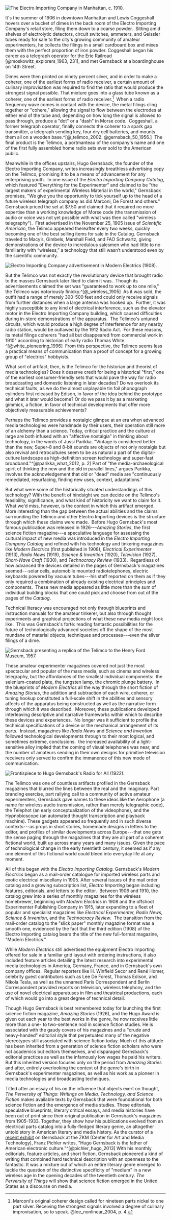 ![The Electro Importing Company in Manhattan, c. 1910.](images/eico_store.png)

It's the summer of 1906 in downtown Manhattan and Lewis Coggeshall hovers over a bucket of dimes in the back room of the Electro Importing Company's retail store, filing them down to a coarse powder.  Sitting amid shelves of electrolytic detectors, circuit switches, ammeters, and Geissler tubes ready for sale to the city's growing community of amateur experimenters, he collects the filings in a small cardboard box and mixes them with the perfect proportion of iron powder.  Coggeshall began his career as a telegraph operator for the Erie Railroad [@moskowitz_explorers_1963, 231], and met Gernsback at a boardinghouse on 14th Street.

Dimes were then printed on ninety percent silver, and in order to make a coherer, one of the earliest forms of radio receiver, a certain amount of culinary improvisation was required to find the ratio that would produce the strongest signal possible.  That mixture goes into a glass tube known as a coherer, one of the earliest forms of radio receiver.[^mrc]  When a radio frequency wave comes in contact with the device, the metal filings cling together or "cohere," allowing the signal to flow between the electrodes at either end of the tube and, depending on how long the signal is allowed to pass through, produce a "dot" or a "dash" in Morse code.  Coggeshall, a former telegraph operator, finally connects the coherer to a spark gap transmitter, a telegraph sending key, four dry cell batteries, and mounts them all on a wooden base.^[@_telimco_2002. @gernsback_50_1956.]  The final product is the Telimco, a portmanteau of the company's name and one of the first fully assembled home radio sets ever sold to the American public.

[^mrc]:  Marconi's original coherer design called for nineteen parts nickel to one part silver. Receiving the strongest signals involved a degree of culinary improvisation, so to speak. @lee_nonlinear_2004, p. 4.

Meanwhile in the offices upstairs, Hugo Gernsback, the founder of the Electro Importing Company, writes increasingly breathless advertising copy on the Telimco, promising it to be a means of advancement for any enterprising youth.  In one issue of the *Electro Importing Company Catalog*, which featured "Everything for the Experimenter" and claimed to be "the largest makers of experimental Wireless Material in the world," Gernsback promises, "We give you the opportunity to tick yourself up to the head of a future wireless telegraph company as did Marconi, De Forest and others."  Gernsback priced the set at $7.50 and claimed that it required no more expertise than a working knowledge of Morse code (the transmission of audio or voice was not yet possible with what was then called "wireless telegraphy").  First advertised in the November 25, 1905 issue of *Scientific American*, the Telimco appeared thereafter every two weeks, quickly becoming one of the best selling items for sale in the Catalog.  Gernsback traveled to Macy’s, Gimbels, Marshall Field, and FAO Schwartz, giving demonstrations of the device to incredulous salesmen who had little to no familiarity with “wireless,” a technology that still wasn’t understood even by the scientific community.

![Electro Importing Company advertisement in *Modern Electrics* (1908).](images/christmas_suggestions.jpg)

But the Telimco was not exactly the revolutionary device that brought radio to the masses Gernsback later liked to claim it was.  Though its advertisements claimed the set was "guaranteed to work up to one mile," the Telimco was notoriously finicky.^[@_wireless_1905]  As it was sold, the outfit had a range of merely 300-500 feet and could only receive signals from further distances when a large antenna was hooked up.  Further, it was highly susceptible to any kind of electrical interference, such as the elevator motor in the Electro Importing Company building, which caused difficulties during in-store demonstrations of the apparatus.  The Telimco's untuned circuits, which would produce a high degree of interference for any nearby radio station, would be outlawed by the 1912 Radio Act.  For these reasons, its metal filings coherers "had all but disappeared from commercial work in 1910" according to historian of early radio Thomas White. ^[@white_pioneering_1996]  From this perspective, the Telimco seems less a practical means of communication than a proof of concept for a growing group of "electrics" hobbyists.  

What sort of artifact, then, is the Telimco for the historian and theorist of media technologies?  Does it deserve credit for being a historical "first," one of the earliest consumer-friendly sets that would pave the way for radio broadcasting and domestic listening in later decades?  Do we overlook its technical faults, as we do the almost unplayable tin foil phonograph cylinders first released by Edison, in favor of the idea behind the prototype and what it later would become?  Or do we pass it by as a marketing gimmick, a fiction, in favor of technical developments that offer more objectively measurable achievements?

Perhaps the Telimco provides a nostalgic glimpse at an era when advanced media technologies were handmade by their users, their operation still more of an alchemy than a science.  Today, critical practice and the culture at large are both infused with an "affective nostalgia" in thinking about technology, in the words of Jussi Parikka.  "Vintage is considered better than the new, Super-8 and 8-bit sounds are objects of not only nostalgia but also revival and retrocultures seem to be as natural a part of the digital-culture landscape as high-definition screen technology and super-fast broadband."^[@parikka_what_2012, p. 2]  Part of "the media-archaeological spirit of thinking the new and the old in parallel lines," argues Parikka, involves the acknowledgement that old or "dead" media are "continuously remediated, resurfacing, finding new uses, context, adaptations."

But what were some of the historically situated understandings of this technology?  With the benefit of hindsight we can decide on the Telimco's feasibility, significance, and what kind of historicity we want to claim for it.  What we'd miss, however, is the context in which this artifact emerged.  More interesting than the gap between the actual abilities and the claims surrounding the Telimco and other Electro Importing devices is the structure through which these claims were made.  Before Hugo Gernsback's most famous publication was released in 1926---*Amazing Stories*, the first science fiction magazine---a speculative language for assessing the cultural impact of new media was introduced in the *Electro Importing Company Catalog* and refined with his technology and tinkering magazines like *Modern Electrics* (first published in 1908), *Electrical Experimenter* (1913), *Radio News* (1919), *Science & Invention* (1920), *Television* (1927), *Short-Wave Craft* (1930), and *Technocracy Review* (1933).  Regardless of how advanced the devices detailed in the pages of Gernsback's magazines seemed---solar cells, automobile mounted radiotelephones, electric keyboards powered by vacuum tubes---his staff reported on them as if they only required a combination of already existing electrical principles and components.  These new media appeared as little more than the sum of individual building blocks that one could pick and choose from out of the pages of the *Catalog*.

Technical literacy was encouraged not only through blueprints and instruction manuals for the amateur tinkerer, but also through thought experiments and graphical projections of what these new media might look like.  This was Gernsback's forté: reading fantastic possibilities for the future of technologically advanced societies off the shape of the most mundane of material objects, techniques and processes---even the silver filings of a dime.  

![Gernsback presenting a replica of the Telimco to the Henry Ford Museum, 1957.](images/gernsback_ford_museum.jpg)

These amateur experimenter magazines covered not just the most spectacular and popular of the mass media, such as cinema and wireless telegraphy, but the affordances of the smallest individual components:  the selenium-coated plate, the tungsten lamp, the chromic plunge battery.  In the blueprints of *Modern Electrics* all the way through the short fiction of *Amazing Stories*, the addition and subtraction of each wire, coherer, or tuning hookup constituted a full-scale shift in the abilities and sensory affects of the apparatus being constructed as well as the narrative form through which it was described.  Moreover, these publications developed interleaving descriptive and narrative frameworks within which to describe these devices and experiences.  No longer was it sufficient to profile the technical specifications of a device or the mechanical arrangement of its parts.  Instead, magazines like *Radio News* and *Science and Invention* followed technological developments through to their most logical, and sometimes extreme, conclusions:  the increased availability of a light-sensitive alloy implied that the coming of visual telephones was near, and the number of amateurs sending in their own designs for primitive television receivers only served to confirm the immanence of this new mode of communication.

![Frontispiece to Hugo Gernsback's *Radio for All* (1922).](images/radio_for_all.jpg)

The Telimco was one of countless artifacts profiled in the Gernsback magazines that blurred the lines between the real and the imaginary.  Part branding exercise, part rallying call to a community of active amateur experimenters, Gernsback gave names to these ideas like the Aerophone (a name for wireless audio transmission, rather than merely telegraphic code), the Telephot (an early conceptualization of the videophone), and the Hypnobioscope (an automated thought transcription and playback machine).  These gadgets appeared so frequently and in such diverse contexts---as props in short stories, homemade designs in letters to the editor, and profiles of similar developments across Europe---that one gets the sense paging through the magazines that they are all part of a coherent fictional world, built up across many years and many issues.  Given the pace of technological change in the early twentieth century, it seemed as if any one element of this fictional world could bleed into everyday life at any moment.

All of this began with the *Electro Importing Catalog.*  Gernsback's *Modern Electrics* began as a mail-order catalogue for imported wireless parts and exotic electrical miscellany in 1905.  After several issues of the mail order catalog and a growing subscription list, *Electro Importing* began including features, editorials, and letters to the editor.  Between 1906 and 1910, the catalog grew into a series of monthly magazines for the wireless homebrewer, beginning with *Modern Electrics* in 1908 and the offshoot Experimenter Publishing Company in 1915, later expanding to a fleet of popular and specialist magazines like *Electrical Experimenter, Radio News, Science & Invention*, and the *Technocracy Review*.  The transition from the mail-order catalog to the "slick paper" monthly magazine format was a smooth one, evidenced by the fact that the third edition (1908) of the Electro Importing catalog bears the title of the new full-format magazine, "Modern Electrics."  

While *Modern Electrics* still advertised the equipment Electro Importing offered for sale in a familiar grid layout with ordering instructions, it also included feature articles detailing the latest research into experimental media technologies in America, Germany, France, and in Gernsback's own company offices.  Regular reporters like H. Winfield Secor and René Homer, celebrity guest contributors such as Lee De Forest, Thomas Edison, and Nikola Tesla, as well as the unnamed Paris Correspondent and Berlin Correspondent provided reports on television, wireless telephony, and the use of novel electrical apparatuses in film and theatrical productions, each of which would go into a great degree of technical detail.

Though Hugo Gernsback is best remembered today for launching the first science fiction magazine, *Amazing Stories* (1926), and the Hugo Award is given out each year to the best works in the genre, he now receives little more than a one- to two-sentence nod in science fiction studies. He is associated with the gaudy covers of his magazines and a "crude and heavy-handed" editorial style that perpetuated many of the negative stereotypes still associated with science fiction today. Much of this attitude has been inherited from a generation of science fiction scholars who were not academics but editors themselves, and disparaged Gernsback's editorial practices as well as the infamously low wages he paid his writers. But this inherited version focuses only on the period from *Amazing Stories* and after, entirely overlooking the context of the genre's birth in Gernsback's experimenter magazines, as well as his work as a pioneer in media technologies and broadcasting techniques.

Titled after an essay of his on the influence that objects exert on thought, *The Perversity of Things: Writings on Media, Technology, and Science Fiction* makes available texts by Gernsback that were foundational for both science fiction and the emergence of media studies.  These editorials, speculative blueprints, literary critical essays, and media histories have been out of print since their original publication in Gernsback's magazines from 1905-1933.  Together, they show how his publications evolved from an electrical parts catalog into a fully-fledged literary genre, an altogether untold story in American literary and media history.  As the curator of a [recent exhibit](http://on1.zkm.de/zkm/stories/storyReader%248492) on Gernsback at the ZKM (Center for Art and Media Technology), Franz Pichler writes, "Hugo Gernsback is the father of American electronic culture."^[@pichler_hugo_2013]  With his monthly editorials, feature articles, and short fiction, Gernsback pioneered a kind of writing that combined hard technical description with an openness to the fantastic. It was a mixture out of which an entire literary genre emerged to tackle the question of the distinctive specificity of "medium" in a new wireless age in the opening decades of the twentieth century.  *The Perversity of Things* will show that science fiction emerged in the United States as a discourse on media.